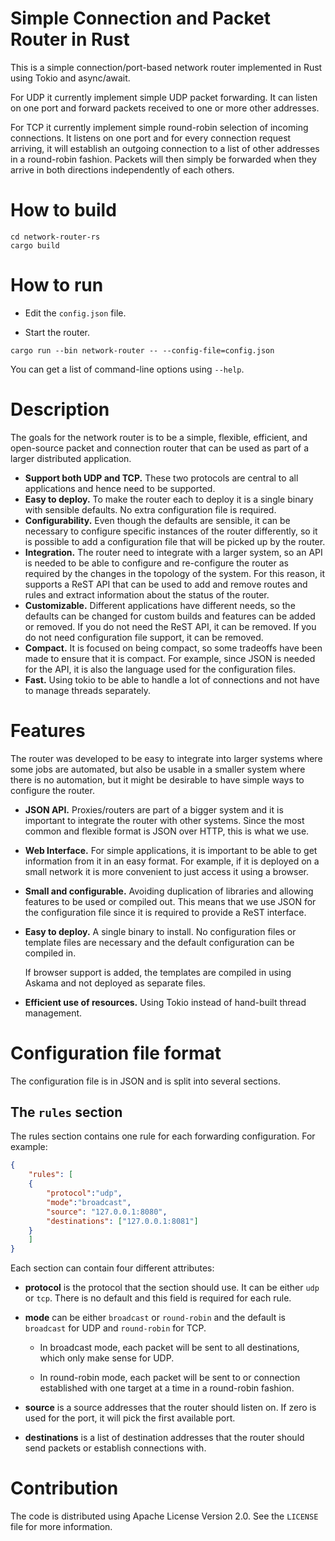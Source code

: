 # Simple Connection and Packet Router in Rust

This is a simple connection/port-based network router implemented in
Rust using Tokio and async/await.

For UDP it currently implement simple UDP packet forwarding. It can
listen on one port and forward packets received to one or more other
addresses.

For TCP it currently implement simple round-robin selection of
incoming connections. It listens on one port and for every connection
request arriving, it will establish an outgoing connection to a list
of other addresses in a round-robin fashion. Packets will then simply
be forwarded when they arrive in both directions independently of each
others.

# How to build

```
cd network-router-rs
cargo build
```

# How to run

* Edit the `config.json` file.

* Start the router. 

```
cargo run --bin network-router -- --config-file=config.json
```

You can get a list of command-line options using `--help`.

# Description

The goals for the network router is to be a simple, flexible,
efficient, and open-source packet and connection router that can be
used as part of a larger distributed application. 

- **Support both UDP and TCP.** These two protocols are central to all
  applications and hence need to be supported.
- **Easy to deploy.** To make the router each to deploy it is a single
  binary with sensible defaults. No extra configuration file is
  required.
- **Configurability.** Even though the defaults are sensible, it can
  be necessary to configure specific instances of the router
  differently, so it is possible to add a configuration file that will
  be picked up by the router.
- **Integration.** The router need to integrate with a larger system,
  so an API is needed to be able to configure and re-configure the
  router as required by the changes in the topology of the system. For
  this reason, it supports a ReST API that can be used to add and
  remove routes and rules and extract information about the status of
  the router.
- **Customizable.** Different applications have different needs, so
  the defaults can be changed for custom builds and features can be
  added or removed. If you do not need the ReST API, it can be
  removed. If you do not need configuration file support, it can be
  removed.
- **Compact.** It is focused on being compact, so some tradeoffs have
  been made to ensure that it is compact. For example, since JSON is
  needed for the API, it is also the language used for the
  configuration files.
- **Fast.** Using tokio to be able to handle a lot of connections and
  not have to manage threads separately.

# Features

The router was developed to be easy to integrate into larger systems
where some jobs are automated, but also be usable in a smaller system
where there is no automation, but it might be desirable to have simple
ways to configure the router.

- **JSON API.** Proxies/routers are part of a bigger system and it is
  important to integrate the router with other systems. Since the most
  common and flexible format is JSON over HTTP, this is what we use.

- **Web Interface.** For simple applications, it is important to be
  able to get information from it in an easy format. For example, if
  it is deployed on a small network it is more convenient to just
  access it using a browser.

- **Small and configurable.** Avoiding duplication of libraries and
  allowing features to be used or compiled out. This means that we use
  JSON for the configuration file since it is required to provide a
  ReST interface.

- **Easy to deploy.** A single binary to install. No configuration
  files or template files are necessary and the default configuration
  can be compiled in.
  
  If browser support is added, the templates are compiled in using
  Askama and not deployed as separate files.

- **Efficient use of resources.** Using Tokio instead of hand-built
  thread management.

# Configuration file format

The configuration file is in JSON and is split into several sections.

## The `rules` section

The rules section contains one rule for each forwarding
configuration. For example:


```json
{
    "rules": [
	{
	    "protocol":"udp",
	    "mode":"broadcast",
	    "source": "127.0.0.1:8080",
	    "destinations": ["127.0.0.1:8081"]
	}
    ]
}
```

Each section can contain four different attributes:

- **protocol** is the protocol that the section should use. It can be
  either `udp` or `tcp`. There is no default and this field is
  required for each rule.

- **mode** can be either `broadcast` or `round-robin` and the default
  is `broadcast` for UDP and `round-robin` for TCP.
  
  - In broadcast mode, each packet will be sent to all destinations,
    which only make sense for UDP.

  - In round-robin mode, each packet will be sent to or connection
    established with one target at a time in a round-robin fashion.

- **source** is a source addresses that the router should listen
  on. If zero is used for the port, it will pick the first available
  port.
  
- **destinations** is a list of destination addresses that the router
  should send packets or establish connections with.

# Contribution

The code is distributed using Apache License Version 2.0. See the
`LICENSE` file for more information.
